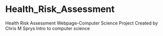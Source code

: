 # Health_Risk_Assessment
Health Risk Assessment Webpage-Computer Science Project
Created by Chris M Sprys
Intro to computer science
